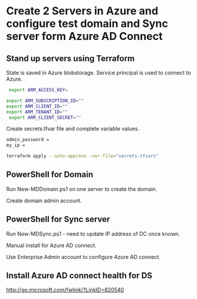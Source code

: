 # Create 2 Servers in Azure and configure test domain and Sync server form Azure AD Connect

## Stand up servers using Terraform

State is saved in Azure blobstorage. Service principal is used to connect to Azure.

```bash
 export ARM_ACCESS_KEY=

export ARM_SUBSCRIPTION_ID=""
export ARM_CLIENT_ID=""
export ARM_TENANT_ID=""
 export ARM_CLIENT_SECRET=""
```

Create secrets.tfvar file and complete variable values.

```bash
admin_password = 
my_ip = 
```

```bash
terraform apply --auto-approve -var-file="secrets.tfvars"
```

## PowerShell for Domain

Run New-MDDomain.ps1 on one server to create the domain.

Create domain admin account.

## PowerShell for Sync server

Run New-MDSync.ps1  - need to update IP address of DC once known.

Manual install for Azure AD connect.

Use Enterprise Admin account to configure Azure AD connect.

## Install Azure AD connect health for DS

http://go.microsoft.com/fwlink/?LinkID=820540
